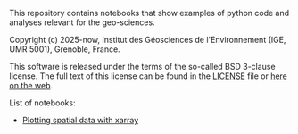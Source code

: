 This repository contains notebooks that show examples of python code and analyses relevant for the geo-sciences.

Copyright (c) 2025-now, Institut des Géosciences de l'Environnement (IGE, UMR 5001), Grenoble, France.

This software is released under the terms of the so-called BSD 3-clause license. The full text of this license can be
found in the [LICENSE](./LICENSE) file or [here on the web](https://directory.fsf.org/wiki/License:BSD-3-Clause).

List of notebooks:

 - [Plotting spatial data with xarray](./plot-spatial-data-with-xarray.ipynb)
